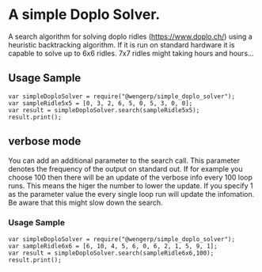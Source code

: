 # A simple Doplo Solver.
A search algorithm for solving doplo  ridles (https://www.doplo.ch/) using a heuristic backtracking algorithm. If it is run on  standard hardware it is capable to solve up to 6x6 ridles. 7x7 ridles might taking hours and hours... 
## Usage Sample
```
var simpleDoploSolver = require("@wengerp/simple_doplo_solver");
var sampleRidle5x5 = [0, 3, 2, 6, 5, 0, 5, 3, 0, 0];
var result = simpleDoploSolver.search(sampleRidle5x5);
result.print();
```
## verbose mode
You can add an additional parameter to the search call. This parameter denotes the frequency of the output on standard out. If for example you choose 100 then there will be an update of the verbose info every 100 loop runs. This means the higer the number to lower the update. If you specify 1 as the parameter value the every single loop run will update the infomation. Be aware that this might slow down the search.
### Usage Sample
```
var simpleDoploSolver = require("@wengerp/simple_doplo_solver");
var sampleRidle6x6 = [6, 10, 4, 5, 6, 0, 6, 2, 1, 5, 9, 1];
var result = simpleDoploSolver.search(sampleRidle6x6,100);
result.print();
```
